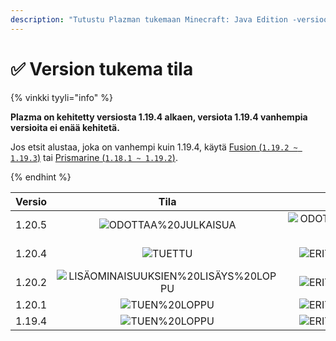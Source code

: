 ```yaml
---
description: "Tutustu Plazman tukemaan Minecraft: Java Edition -versioon."
---
```


# ✅ Version tukema tila

{% vinkki tyyli="info" %}

**Plazma on kehitetty versiosta 1.19.4 alkaen, versiota 1.19.4 vanhempia versioita ei enää kehitetä.**

Jos etsit alustaa, joka on vanhempi kuin 1.19.4, käytä [Fusion (`1.19.2 ~ 1.19.3`)](https://github.com/RuinedTechnologyUnify/Fusion) tai [Prismarine (`1.18.1 ~ 1.19.2`)](https://github.com/PrismarineTeam/Prismarine).

{% endhint %}

[wtr]: https://img.shields.io/badge/Odotettaessa%20julkaisua-gray?style=for-the-badge

[atv]: https://img.shields.io/badge/TUETTU-success?style=for-the-badge

[mtn]: https://img.shields.io/badge/LISÄOMINAISUUKSIEN%20LISÄYS%20LOPPU-blue?style=for-the-badge

[eol]: https://img.shields.io/badge/TUEN%20LOPPU-red?style=for-the-badge

[nul]: https://img.shields.io/badge/TIETOA%20EI%20OLE-gray?style=for-the-badge

[vgd]: https://img.shields.io/badge/ERITTÄIN%20HYVÄ-blue?style=for-the-badge

[100]: https://img.shields.io/badge/100%25-blue?style=for-the-badge

| Versio |                     Tila                    |            Vakaus           |    Toiminnallisuuden tuki   |         Rakennustila        |
| :----: | :-----------------------------------------: | :-------------------------: | :-------------------------: | :-------------------------: |
| 1.20.5 |         ![ODOTTAA%20JULKAISUA][wtr]         | ![ODOTTAA%20JULKAISUA][wtr] | ![ODOTTAA%20JULKAISUA][wtr] | ![ODOTTAA%20JULKAISUA][wtr] |
| 1.20.4 |                ![TUETTU][atv]               |   ![ERITTÄIN%20HYVÄ][vgd]   |             100%            | ![RAKENTAMISEN%20TILA][204] |
| 1.20.2 | ![LISÄOMINAISUUKSIEN%20LISÄYS%20LOPPU][mtn] |   ![ERITTÄIN%20HYVÄ][vgd]   |             100%            | ![RAKENTAMISEN%20TILA][202] |
| 1.20.1 |             ![TUEN%20LOPPU][eol]            |   ![ERITTÄIN%20HYVÄ][vgd]   |             100%            |  ![TIETOA%20EI%20OLE][nul]  |
| 1.19.4 |             ![TUEN%20LOPPU][eol]            |   ![ERITTÄIN%20HYVÄ][vgd]   |             100%            |  ![TIETOA%20EI%20OLE][nul]  |

[204]: https://img.shields.io/github/actions/workflow/status/PlazmaMC/Plazma/release.yml?style=for-the-badge&label=%20&branch=ver/1.20.4

[202]: https://img.shields.io/github/actions/workflow/status/PlazmaMC/Plazma/release.yml?style=for-the-badge&label=%20&branch=ver/1.20.2

<!--

https://api.plazmamc.org/v1/badge/<bit>/<str>
- bit: RGB (Boolean, ...)
    - EX) 110 -> Yellow / 001 -> Blue / 000 -> Grey
    000 001 010 011 100 101 110 111

[wtr]: https://api.plazmamc.org/v1/badge/0/릴리스%20대기중

[dev]: https://api.plazmamc.org/v1/badge/1/개발중
[atv]: https://api.plazmamc.org/v1/badge/2/지원중
[mtn]: https://api.plazmamc.org/v1/badge/6/기능%20추가%20종료
[eol]: https://api.plazmamc.org/v1/badge/4/지원%20종료

[ukn]: https://api.plazmamc.org/v1/badge/0/정보%20없음
[vgd]: https://api.plazmamc.org/v1/badge/1/매우%20좋음

|  버전  |          상태          |        안정성        |       기능 지원       |       빌드 상태       |
| :----: | :-------------------: | :------------------: | :------------------: | :------------------: |
| 1.20.5 | ![릴리스 대기중][wtr]  | ![릴리스 대기중][wtr] | ![릴리스 대기중][wtr] | ![릴리스 대기중][wtr] |
| 1.20.4 |    ![지원중][atv]     |   ![매우 좋음][vgd]   |         100%         | [![빌드 상태](https://build.plazmamc.org/1.20.4/sh)](https://build.plazmamc.org/1.20.4/) |
| 1.20.2 | ![기능 추가 종료][mtn] |   ![매우 좋음][vgd]   |         100%        | [![빌드 상태](https://build.plazmamc.org/1.20.2/sh)](https://build.plazmamc.org/1.20.2/) |
| 1.20.1 |   ![지원 종료][eol]    |   ![매우 좋음][vgd]  |         100%         |   ![빌드 상태][ukn]   |
| 1.19.4 |   ![지원 종료][eol]    |   ![매우 좋음][vgd]  |         100%         |   ![빌드 상태][ukn]   |
-->
